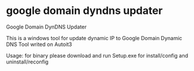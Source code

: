 # google domain dyndns updater
Google Domain DynDNS Updater

This is a windows tool for update dynamic IP to Google Domain Dynamic 
DNS
Tool writed on Autoit3

Usage: for binary please download and run Setup.exe for install/config 
and 
uninstall/reconfig

